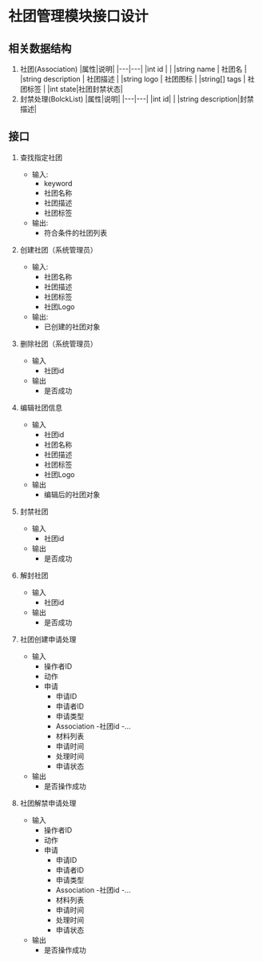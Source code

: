 # 社团管理模块接口设计

## 相关数据结构

1. 社团(Association)
   |属性|说明|
   |---|---|
   |int id | |
   |string name | 社团名 |
   |string description | 社团描述 |
   |string logo | 社团图标 |
   |string[] tags | 社团标签 |
   |int state|社团封禁状态|
2. 封禁处理(BolckList)
|属性|说明|
|---|---|
|int id| |
|string description|封禁描述|

## 接口

1. 查找指定社团
   - 输入:
      - keyword
      - 社团名称
      - 社团描述
      - 社团标签
   - 输出:
      - 符合条件的社团列表

2. 创建社团（系统管理员）
   - 输入:
      - 社团名称
      - 社团描述
      - 社团标签
      - 社团Logo
   - 输出:
      - 已创建的社团对象
3. 删除社团（系统管理员）
   - 输入
      - 社团id
   - 输出
      - 是否成功
 
4. 编辑社团信息
   - 输入
      - 社团id
      - 社团名称
      - 社团描述
      - 社团标签
      - 社团Logo
   - 输出
      - 编辑后的社团对象 
5. 封禁社团
   - 输入
      - 社团id
   - 输出
      - 是否成功

6. 解封社团
   - 输入
      - 社团id
   - 输出 
      - 是否成功

7. 社团创建申请处理
   - 输入
      - 操作者ID   
      - 动作  
      - 申请
         - 申请ID
         - 申请者ID
         - 申请类型
         - Association
            -社团id 
            -...
         - 材料列表
         - 申请时间
         - 处理时间
         - 申请状态
   - 输出 
      - 是否操作成功

8. 社团解禁申请处理
   - 输入
      - 操作者ID
      - 动作
      - 申请
         - 申请ID
         - 申请者ID
         - 申请类型
         - Association
            -社团id 
            -...
         - 材料列表
         - 申请时间
         - 处理时间
         - 申请状态
   - 输出 
      - 是否操作成功


